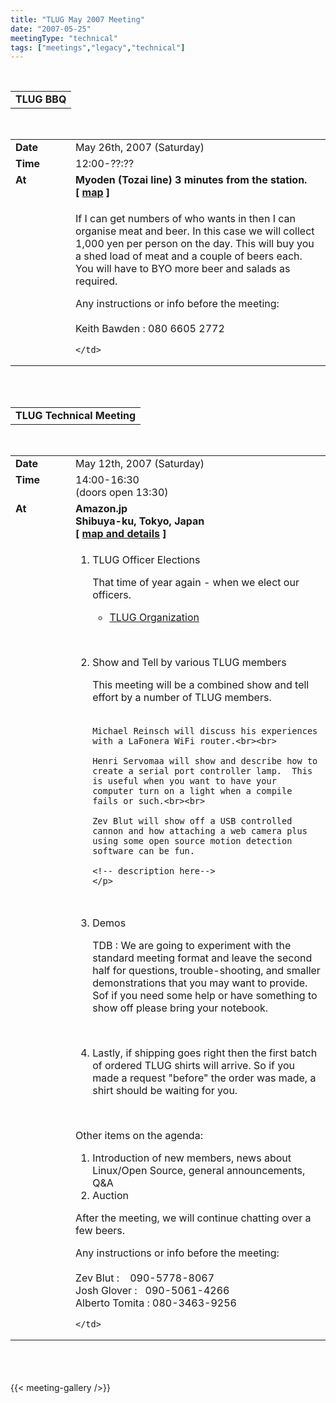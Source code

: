 ```yaml
---
title: "TLUG May 2007 Meeting"
date: "2007-05-25"
meetingType: "technical"
tags: ["meetings","legacy","technical"]
---
```


<br>

<table border="0" cellpadding="3" cellspacing="1" width="90%" /><tr>
		<td /><b>TLUG BBQ</b></td></tr>
</table><br>

<table border="0" width="90%" cellpadding="1" cellspacing="1" />
	<tr />
		<td width="80" valign="top" /><b>Date</b></td>
		<td>May 26th, 2007 (Saturday)<br></td>
	</tr>
	<tr />
		<td width="80" valign="top" /><b>Time</b></td>
		<td>12:00-??:??<br></td>
	</tr>
	<tr />
		<td width="80" valign="top" /><b>At</b></td>
		 <td>
	 <b>Myoden (Tozai line) 3 minutes from the station.<br>
	 [ <a href="http://maps.google.com/maps?f=q&hl=en&q=%E5%A6%99%E5%85%B8&num=10&ie=UTF8&ll=35.697142,139.929841&spn=0.00213,0.005&z=18&om=1" target="_blank">map</a> ]<br>
											 </td>

</tr>
<tr />
	<td width="80" valign="top" />&nbsp;</td>
	<td>
<p class="BigFirst">
If I can get numbers of who wants in then I can organise meat and
beer. In this case we will collect 1,000 yen per person on the day.
This will buy you a shed load of meat and a couple of beers each. You
will have to BYO more beer and salads as required.
</p>
<p class="BigFirst">
Any instructions or info before the meeting:<br><br>
Keith Bawden : 080 6605 2772<br>
</p>

	</td>
</tr>


</table>

<br /><br />

<table border="0" cellpadding="3" cellspacing="1" width="90%" /><tr>
		<td /><b>TLUG Technical Meeting</b></td></tr>
</table><br>

<table border="0" width="90%" cellpadding="1" cellspacing="1" />
	<tr />
		<td width="80" valign="top" /><b>Date</b></td>
		<td>May 12th, 2007 (Saturday)<br></td>
	</tr>
	<tr />
		<td width="80" valign="top" /><b>Time</b></td>
		<td>14:00-16:30<br>(doors open 13:30)<br></td>
	</tr>
	<tr />
		<td width="80" valign="top" /><b>At</b></td>
		 <td>
	 <b>Amazon.jp<br>
	 Shibuya-ku, Tokyo, Japan<br>
	 [ <a href="http://tlug.jp/wiki/Meetings:Locations:Shibuya:Amazon" target="_blank">map and details</a> ]<br>
											 </td>

</tr>
<tr />
	<td width="80" valign="top" />&nbsp;</td>
	<td>
<p>
<ol>
  <li>
    <p class="BigFirst">
     TLUG Officer Elections
    </p>
    <p>
    <!-- description here-->
    That time of year again - when we elect our officers.
    </p>
  </li>
  <ul>
    <li>
    <p>
    <!-- mtg vid file here -->
    <a href="http://www.tlug.jp/org.php">TLUG Organization</a>
    </p>
    </li>
  </ul>
  <br>
  <li>
    <p class="BigFirst">
     Show and Tell by various TLUG members
    </p>
    <p>
     This meeting will be a combined show and tell effort by a number of TLUG members.<br><br>

 	Michael Reinsch will discuss his experiences with a LaFonera WiFi router.<br><br>

  	Henri Servomaa will show and describe how to create a serial port controller lamp.  This is useful when you want to have your computer turn on a light when a compile fails or such.<br><br>

	Zev Blut will show off a USB controlled cannon and how attaching a web camera plus using some open source motion detection software can be fun.

    <!-- description here-->
    </p>
  </li>
<!--
  <ul>
    <li>
    <p>
-->
    <!-- mtg vid file here -->
<!--    </p>
    </li>
  </ul>
-->
  <br>
  <li>
    <p class="BigFirst">
      Demos
    </p>
    <p>TDB : We are going to experiment with the standard meeting format and leave
    the second half for questions, trouble-shooting, and smaller demonstrations
    that you may want to provide.  Sof if you need some help or have something
    to show off please bring your notebook.</p>
  </li>
  <br>
  <li>
    <p class="BigFirst">
      Lastly, if shipping goes right then the first batch of ordered TLUG shirts will arrive.  So if you made a request "before" the order was made, a shirt should be waiting for you.
    </p>
  </li>
</ol>
<br>
<p class="BigFirst">
Other items on the agenda:
</p>
<ol>
<li>Introduction of new members, news about Linux/Open Source,
general announcements, Q&A</li>
<li>Auction</li>
</ol>
</p>
<p class="BigFirst">
After the meeting, we will continue chatting over a few beers.
</p>
<p class="BigFirst">
Any instructions or info before the meeting:<br><br>
Zev Blut : &nbsp;&nbsp; 090-5778-8067<br>
Josh Glover : &nbsp; 090-5061-4266<br>
Alberto Tomita : 080-3463-9256<br>
</p>

	</td>
</tr>


</table>
<br />
<br />

<br>
{{< meeting-gallery />}}